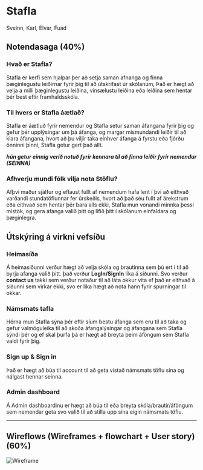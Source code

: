 # Stafla

Sveinn, Karl, Elvar, Fuad

## Notendasaga (40%)

### Hvað er Stafla?
Stafla er kerfi sem hjalpar þer að setja saman afnanga og finna þæginlegustu leiðirnar fyrir þig til að útskrifast úr skólanum, Það er hægt að velja a milli þæginlegustu leiðina, vinsælustu leiðina eða leiðina sem hentar þér best eftir framhaldsskóla.

### Til hvers er Stafla áætlað?

Stafla er áætluð fyrir nemendur og Stafla setur saman áfangana fyrir þig og gefur þér upplýsingar um þá áfanga, og margar mismundandi leiðir til að klara áfangana, hvort að þu viljir taka einhver áfanga á fyrstu eða fjórðu önninni þinni, Stafla getur gert það allt.

**_hún getur einnig verið notuð fyrir kennara til að finna leiðir fyrir nemendur (SEINNA)_**

### Afhverju mundi fólk vilja nota Stöflu?
Afþvi maður sjálfur og eflaust fullt af nemendum hafa lent í þvi að eithvað varðandi stundatöflunnar fer úrskeðis, hvort að það séu fullt af árekstrum eða eithvað sem hentar þér bara alls ekki, Stafla mun vonandi minnka þessi mistök, og gera áfanga valið þitt og lífið þitt í skólanum einfaldara og þæginlegra.

## Útskýring á virkni vefsíðu

### Heimasíða
Á heimasiðunni verður hægt að velja skóla og brautinna sem þú ert í til að byrja afanga valið þitt. það verður **LogIn/SignIn** líka á siðunni. Svo verður **contact us** takki sem verður notaður til að láta okkur vita ef það er eithvað á síðunni sem virkar ekki, svo er lika hægt að nota hann fyrir spurningar til okkar.
### Námsmats tafla
Hérna mun Stafla sýna þér eftir síum bestu áfanga sem eru til að taka og gefur valmöguleika til að skoða áfangalýsingar og áfangana sem Stafla sýndi þér og ef skal þurfa þá er hægt að breyta þeim áföngum sem Stafla valdi fyrir þig.

### Sign up & Sign in
Það er hægt að búa til account til að geta vistað námsmats töflu sína og nálgast hennar seinna.

### Admin dashboard
Á Admin dashboardinu er hægt að búa til eða breyta skóla/brautir/áföngum sem nemendar geta svo valið til að stilla upp sína eigin námsmats töflu.


---


## Wireflows (Wireframes + flowchart + User story) (60%)
![Wireframe](https://github.com/vefthroun4/Stafla/blob/main/wireframe_vefthr4.svg)


